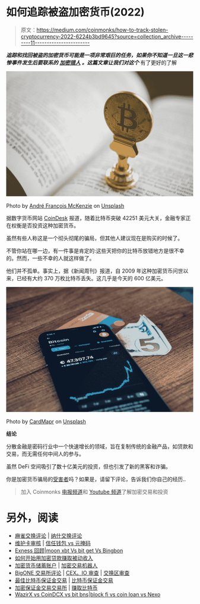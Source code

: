 # 如何追踪被盗加密货币(2022)

> 原文：<https://medium.com/coinmonks/how-to-track-stolen-cryptocurrency-2022-6224b3bd9645?source=collection_archive---------11----------------------->

***追踪和找回被盗的加密货币可能是一项非常艰巨的任务，如果你不知道一旦这一悲惨事件发生后要联系的*** [***加密猎人***](https://donaldgallagherconsultants.com) ***。这篇文章让我们对这个*** 有了更好的了解

![](img/17332d9c2f49221ebe6ee484b089c8d8.png)

Photo by [André François McKenzie](https://unsplash.com/@silverhousehd?utm_source=medium&utm_medium=referral) on [Unsplash](https://unsplash.com?utm_source=medium&utm_medium=referral)

据数字货币网站 [CoinDesk](http://www.coindesk.com) 报道，随着比特币突破 42251 美元大关，金融专家正在权衡是否投资这种加密货币。

虽然有些人称这是一个彻头彻尾的骗局，但其他人建议现在是购买的时候了。

不管你站在哪一边，有一件事是肯定的:这些天把你的比特币放错地方是很不幸的。然而，一些不幸的人就这样做了。

他们并不孤单。事实上，据《新闻周刊》报道，自 2009 年这种加密货币问世以来，已经有大约 370 万枚比特币丢失。这几乎是今天的 600 亿美元。

![](img/5b1bc2deef5cf805caf1d6c224d4e824.png)

Photo by [CardMapr](https://unsplash.com/@cardmapr?utm_source=medium&utm_medium=referral) on [Unsplash](https://unsplash.com?utm_source=medium&utm_medium=referral)

**结论**

分散金融是密码行业中一个快速增长的领域，旨在复制传统的金融产品，如贷款和交易，而无需任何中间人的参与。

虽然 DeFi 空间吸引了数十亿美元的投资，但也引发了新的黑客和诈骗。

你是加密货币骗局的[受害者](https://donaldgallagherconsultants.com)吗？如果是，请留下评论，告诉我们你自己的经历..

> 加入 Coinmonks [电报频道](https://t.me/coincodecap)和 [Youtube 频道](https://www.youtube.com/c/coinmonks/videos)了解加密交易和投资

# 另外，阅读

*   [麻雀交换评论](https://coincodecap.com/sparrow-exchange-review) | [纳什交换评论](https://coincodecap.com/nash-exchange-review)
*   [维护卡审核](https://coincodecap.com/uphold-card-review) | [信任钱包 vs 元掩码](https://coincodecap.com/trust-wallet-vs-metamask)
*   [Exness 回顾](https://coincodecap.com/exness-review)|[moon xbt Vs bit get Vs Bingbon](https://coincodecap.com/bingbon-vs-bitget-vs-moonxbt)
*   [如何开始用加密贷款赚取被动收入](https://coincodecap.com/passive-income-crypto-lending)
*   [加密货币储蓄账户](/coinmonks/cryptocurrency-savings-accounts-be3bc0feffbf) | [加密交易机器人](https://coincodecap.com/best-crypto-trading-bots)
*   [BigONE 交易所评论](/coinmonks/bigone-exchange-review-64705d85a1d4) | [CEX。IO 审查](https://coincodecap.com/cex-io-review) | [交换区审查](/coinmonks/swapzone-review-crypto-exchange-data-aggregator-e0ad78e55ed7)
*   [最佳比特币保证金交易](/coinmonks/bitcoin-margin-trading-exchange-bcbfcbf7b8e3) | [比特币保证金交易](https://coincodecap.com/bityard-margin-trading)
*   [加密保证金交易交易所](/coinmonks/crypto-margin-trading-exchanges-428b1f7ad108) | [赚取比特币](/coinmonks/earn-bitcoin-6e8bd3c592d9)
*   [WazirX vs CoinDCX vs bit bns](/coinmonks/wazirx-vs-coindcx-vs-bitbns-149f4f19a2f1)|[block fi vs coin loan vs Nexo](/coinmonks/blockfi-vs-coinloan-vs-nexo-cb624635230d)